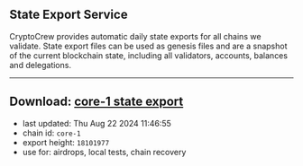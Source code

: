 ## State Export Service
CryptoCrew provides automatic daily state exports for all chains we validate. State export files can be used as genesis files and are a snapshot of the current blockchain state, including all validators, accounts, balances and delegations.

---
**Download: [core-1 state export](https://dl-eu2.ccvalidators.com/SERVICE/persistence/core-1_export_18101977.json)**
---

- last updated: Thu Aug 22 2024 11:46:55
- chain id: `core-1`
- export height: `18101977`
- use for: airdrops, local tests, chain recovery

